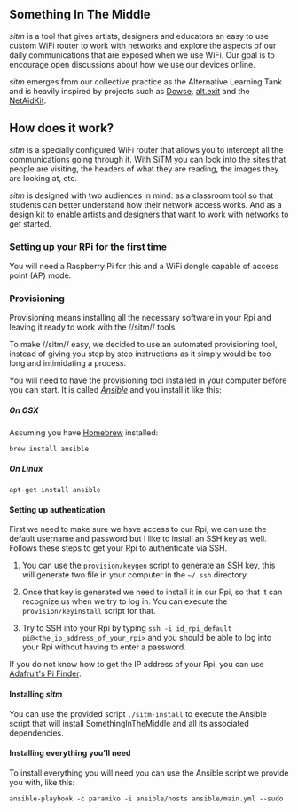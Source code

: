 ## Something In The Middle

*sitm* is a tool that gives artists, designers and educators an easy to use custom WiFi router to work with networks and explore the aspects of our daily communications that are exposed when we use WiFi. Our goal is to encourage open discussions about how we use our devices online.

*sitm* emerges from our collective practice as the Alternative Learning Tank and is heavily inspired by projects such as [Dowse](http://dowse.equipment/), [alt.exit](http://alternativelearningtank.net/) and the [NetAidKit](https://netaidkit.net/).

## How does it work?

*sitm* is a specially configured WiFi router that allows you to intercept all the communications going through it. With SiTM you can look into the sites that people are visiting, the headers of what they are reading, the images they are looking at, etc.

*sitm* is designed with two audiences in mind: as a classroom tool so that students can better understand how their network access works. And as a design kit to enable artists and designers that want to work with networks to get started.

### Setting up your RPi for the first time

You will need a Raspberry Pi for this and a WiFi dongle capable of access point (AP) mode.

### Provisioning

Provisioning means installing all the necessary software in your Rpi and leaving it ready to work with the //sitm// tools.

To make //sitm// easy, we decided to use an automated provisioning tool, instead of giving you step by step instructions as it simply would be too long and intimidating a process.

You will need to have the provisioning tool installed in your computer before you can start. It is called [*Ansible*](https://www.ansible.com/) and you install it like this:

##### On OSX

Assuming you have [Homebrew](http://brew.sh/) installed:
```
brew install ansible
```

##### On Linux
```
apt-get install ansible
```

#### Setting up authentication
First we need to make sure we have access to our Rpi, we can use the default
username and password but I like to install an SSH key as well. Follows these steps to get your Rpi to authenticate via SSH.

 1. You can use the `provision/keygen` script to generate an SSH key, this will generate two file in your computer in the `~/.ssh` directory.

 2. Once that key is generated we need to install it in our Rpi, so that it can recognize us when we try to log in. You can execute the `provision/keyinstall` script for that.

 3. Try to SSH into your Rpi by typing `ssh -i id_rpi_default pi@<the_ip_address_of_your_rpi>` and you should be able to log into your Rpi without having to enter a password.

If you do not know how to get the IP address of your Rpi, you can use [Adafruit's Pi Finder](https://github.com/adafruit/Adafruit-Pi-Finder/releases).

#### Installing *sitm*

You can use the provided script `./sitm-install` to execute the Ansible script that
will install SomethingInTheMiddle and all its associated dependencies.

#### Installing everything you'll need

To install everything you will need you can use the Ansible script we provide you with, like this:

```
ansible-playbook -c paramiko -i ansible/hosts ansible/main.yml --sudo
```
